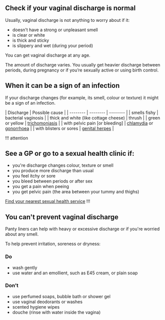 ## Check if your vaginal discharge is normal 

Usually, vaginal discharge is not anything to worry about if it:

* doesn't have a strong or unpleasant smell
* is clear or white 
* is thick and sticky
* is slippery and wet (during your period) 

You can get vaginal discharge at any age. 

The amount of discharge varies. You usually get heavier discharge between periods, during pregnancy or if you’re sexually active or using birth control. 

## When it can be a sign of an infection 

If your discharge changes (for example, its smell, colour or texture) it might be a sign of an infection. 

| Discharge | Possible cause | 
| -------- | -------- | -------- |
| smells fishy     | bacterial vaginosis   | 
| thick and white (like cottage cheese)     | thrush     | 
| green or yellow    | [trichomoniasis](http://www.nhs.uk/Conditions/Trichomonas_vaginalis/Pages/Introduction.aspx)      | 
| with pelvic pain [or bleeding]     | [chlamydia](http://www.nhs.uk/Conditions/chlamydia/Pages/Introduction.aspx) or [gonorrhoea](http://www.nhs.uk/Conditions/Gonorrhoea/Pages/Introduction.aspx)     | 
| with blisters or sores     | [genital herpes](http://www.nhs.uk/Conditions/genital-herpes/Pages/Introduction.aspx)    |

!!! attention
## See a GP or go to a sexual health clinic if:
 
* you're discharge changes colour, texture or smell 
* you produce more discharge than usual 
* you feel itchy or sore 
* you bleed between periods or after sex
* you get a pain when peeing
* you get pelvic pain (the area between your tummy and thighs)

[Find your nearest sexual health service](http://www.nhs.uk/Service-Search/Sexual%20health%20services/LocationSearch/1847) 
!!!

## You can't prevent vaginal discharge 

Panty liners can help with heavy or excessive discharge or if you're worried about any smell.

To help prevent irritation, soreness or dryness:

<article class="panel panel--binary">
  <section class="panel__column">
    <div class="panel__content">
      <h3>Do</h3>
      <ul class="list--check">
        <li>wash gently </li>
        <li>use water and an emollient, such as E45 cream, or plain soap</li>
      </ul>
    </div>
  </section>
  <section class="panel__column">
    <div class="panel__content">
      <h3>Don’t</h3>
      <ul class="list--cross">
        <li>use perfumed soaps, bubble bath or shower gel</li>
        <li>use vaginal deodorants or washes</li>
        <li>scented hygiene wipes</li>
        <li>douche (rinse with water inside the vagina)</li>
      </ul>
    </div>
  </section>
</article>